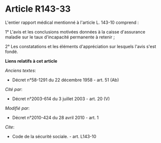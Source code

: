 # Article R143-33

L'entier rapport médical mentionné à l'article L. 143-10 comprend : 

1° L'avis et les conclusions motivées données à la caisse d'assurance maladie sur le taux d'incapacité permanente à
retenir ; 

2° Les constatations et les éléments d'appréciation sur lesquels l'avis s'est fondé.

**Liens relatifs à cet article**

_Anciens textes_:

  - Décret n°58-1291 du 22 décembre 1958 - art. 51 (Ab)

_Cité par_:

  - Décret n°2003-614 du 3 juillet 2003 - art. 20 (V)

_Modifié par_:

  - Décret n°2010-424 du 28 avril 2010 - art. 1

_Cite_:

  - Code de la sécurité sociale. - art. L143-10

